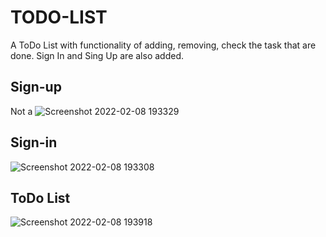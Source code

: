 # TODO-LIST
A ToDo List with functionality of adding, removing, check the task that are done. Sign In and Sing Up are also added.

## Sign-up
Not a 
![Screenshot 2022-02-08 193329](https://user-images.githubusercontent.com/54505878/153003120-bb18a3e9-d321-403f-b8d4-8ee46ee89d20.png)


## Sign-in
![Screenshot 2022-02-08 193308](https://user-images.githubusercontent.com/54505878/153003064-4667b66e-cd22-446f-a059-53503f17f13f.png)

## ToDo List
![Screenshot 2022-02-08 193918](https://user-images.githubusercontent.com/54505878/153003578-ccbea7ad-e161-4386-a47e-4ca78152cd8a.png)


